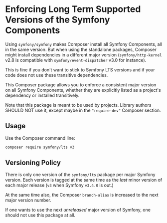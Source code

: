 Enforcing Long Term Supported Versions of the Symfony Components
================================================================

Using `symfony/symfony` makes Composer install all Symfony Components, all in
the same version. But when using the standalone packages, Composer might
install dependencies in a different major version (`symfony/http-kernel` v2.8
is compatible with `symfony/event-dispatcher` v3.0 for instance).

This is fine if you don't want to stick to Symfony LTS versions and if your
code does not use these transitive dependencies.

This Composer package allows you to enforce a consistent major version on all
Symfony Components, whether they are explicitly listed as a project's
dependency or installed transitively.

Note that this package is meant to be used by projects. Library authors SHOULD
NOT use it, except maybe in the `"require-dev"` Composer section.

Usage
-----

Use the Composer command line:

```bash
composer require symfony/lts v3
```

Versioning Policy
------------------

There is only one version of the `symfony/lts` package per major Symfony
version. Each version is tagged at the same time as the *last* minor version of
each major release (`v3` when Symfony `v3.4.0` is out.)

At the same time also, the Composer `branch-alias` is increased to the next
major version number.

If one wants to use the next *unreleased* major version of Symfony, one should
not use this package at all.
